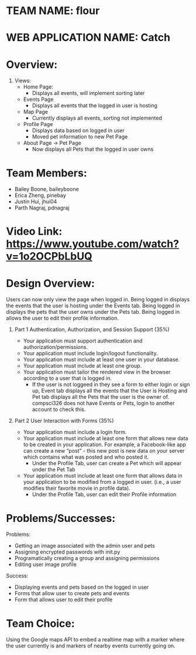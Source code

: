 # TEAM NAME: flour

# WEB APPLICATION NAME: Catch

# Overview:
1. Views:
    * Home Page:
        * Displays all events, will implement sorting later
    * Events Page
        * Displays all events that the logged in user is hosting
    * Map Page
        * Currently displays all events, sorting not implemented
    * Profile Page
        * Displays data based on logged in user
        * Moved pet information to new Pet Page
    * About Page -> Pet Page
        * Now displays all Pets that the logged in user owns
 
# Team Members:

* Bailey Boone, baileyboone
* Erica Zheng, pinebay
* Justin Hui, jhui04
* Parth Nagraj, pdnagraj

# Video Link: https://www.youtube.com/watch?v=1o2OCPbLbUQ

# Design Overview:
Users can now only view the page when logged in. Being logged in displays the events that the user is hosting under the Events tab. Being logged in displays the pets that the user owns under the Pets tab. Being logged in allows the user to edit their profile information.

1. Part 1 Authentication, Authorization, and Session Support (35%)
     * Your application must support authentication and authorization/permissions.
     * Your application must include login/logout functionality.
     * Your application must include at least one user in your database.
     * Your application must include at least one group.
     * Your application must tailor the rendered view in the browser according to a user that is logged in.
        * If the user is not loggeed in they see a form to either login or sign up, Event tab displays all the events that the User is Hosting and Pet tab displays all the Pets that the user is the owner of. compsci326 does not have Events or Pets, login to another account to check this.
        
2. Part 2 User Interaction with Forms (35%)
    * Your application must include a login form.
    * Your application must include at least one form that allows new data to be created in your application. For example, a Facebook-like app can create a new “post” - this new post is new data on your server which contains what was posted and who posted it.
      * Under the Profile Tab, user can create a Pet which will appear under the Pet Tab
    * Your application must include at least one form that allows data in your application to be modified from a logged in user. (i.e., a user modifies their favorite movie in profile data).
       * Under the Profile Tab, user can edit their Profile information

# Problems/Successes:

Problems:
* Getting an image associated with the admin user and pets
* Assigning encrypted passwords with init.py
* Programatically creating a group and assigning permissions
* Editing user image profile

Success: 
* Displaying events and pets based on the logged in user
* Forms that allow user to create pets and events
* Form that allows user to edit their profile

# Team Choice:
Using the Google maps API to embed a realtime map with a marker where the user currently is and markers of nearby events currently going on.


